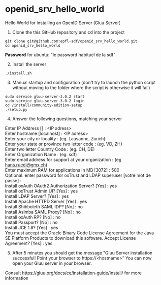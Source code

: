 # openid_srv_hello_world
Hello World for installing an OpenID Server (Gluu Server)

1. Clone the this GitHub repository and cd into the project
  ```
  git clone git@github.com:epfl-sdf/openid_srv_hello_world.git
  cd openid_srv_hello_world
  ```

  <strong>Password</strong> for ubuntu: "le password habituel de la sdf"
  
2. Install the server
 ```
 ./install.sh
 ```


3. Manual startup and configuration (don't try to launch the python script without moving to the folder where the script is otherwise it will fail)
  ```
sudo service gluu-server-3.0.2 start
sudo service gluu-server-3.0.2 login
cd /install/community-edition-setup
./setup.py
 ```


4. Answer the following questions, matching your server

Enter IP Address [] : \<IP adress\><br>
Enter hostname [localhost] : \<IP adress\> <br>
Enter your city or locality : (eg. Lausanne, Zurich)<br>
Enter your state or province two letter code : (eg. VD, ZH)<br>
Enter two letter Country Code : (eg. CH, DE)<br>
Enter Organization Name : (eg. sdf)<br>
Enter email address for support at your organization : (eg. hans.ruedi@gmx.ch)<br>
Enter maximum RAM for applications in MB [3072] : 500<br> 
Optional: enter password for oxTrust and LDAP superuser [votre mot de passe] : <br>
Install oxAuth OAuth2 Authorization Server? [Yes] : yes<br>
Install oxTrust Admin UI? [Yes] : yes<br>
Install LDAP Server? [Yes] : yes<br>
Install Apache HTTPD Server [Yes] : yes<br>
Install Shibboleth SAML IDP? [No] : no<br>
Install Asimba SAML Proxy? [No] : no<br>
Install oxAuth RP? [No] : no<br>
Install Passport? [No] : no<br>
Install JCE 1.8? [Yes] : yes<br>
You must accept the Oracle Binary Code License Agreement for the Java SE Platform Products to download this software. Accept License Agreement? [Yes] : yes<br>

5. After 5 minutes you should get the message "Gluu Server installation successful! Point your browser to https://\<hostname\>"
   You can now open your Gluu server in your browser.

Consult https://gluu.org/docs/ce/installation-guide/install/ for more information
